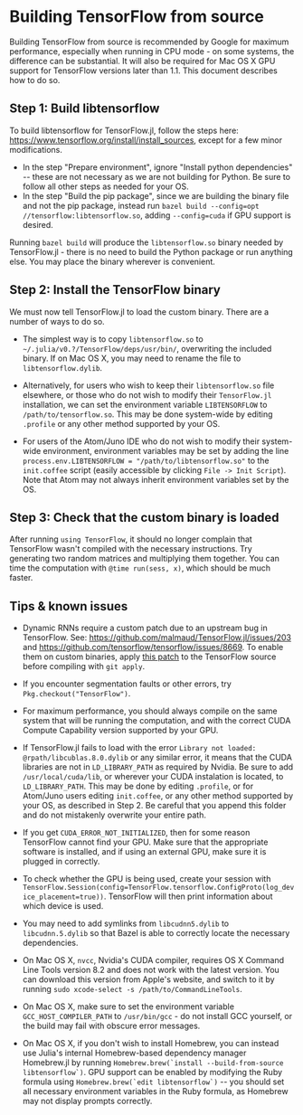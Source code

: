 # Building TensorFlow from source

Building TensorFlow from source is recommended by Google for maximum performance, especially when running in CPU mode - on some systems, the difference can be substantial. It will also be required for Mac OS X GPU support for TensorFlow versions later than 1.1. This document describes how to do so.


## Step 1: Build libtensorflow

To build libtensorflow for TensorFlow.jl, follow the steps here: https://www.tensorflow.org/install/install_sources, except for a few minor modifications.

  * In the step "Prepare environment", ignore "Install python dependencies" -- these are not necessary as we are not building for Python. Be sure to follow all other steps as needed for your OS.
  * In the step "Build the pip package", since we are building the binary file and not the pip package, instead run `bazel build --config=opt //tensorflow:libtensorflow.so`, adding `--config=cuda` if GPU support is desired.

Running `bazel build` will produce the `libtensorflow.so` binary needed by TensorFlow.jl - there is no need to build the Python package or run anything else. You may place the binary wherever is convenient.


## Step 2: Install the TensorFlow binary

We must now tell TensorFlow.jl to load the custom binary. There are a number of ways to do so.

  * The simplest way is to copy `libtensorflow.so` to `~/.julia/v0.?/TensorFlow/deps/usr/bin/`, overwriting the included binary. If on Mac OS X, you may need to rename the file to `libtensorflow.dylib`.

  * Alternatively, for users who wish to keep their `libtensorflow.so` file elsewhere, or those who do not wish to modify their `TensorFlow.jl` installation, we can set the environment variable `LIBTENSORFLOW` to `/path/to/tensorflow.so`. This may be done system-wide by editing `.profile` or any other method supported by your OS.

  * For users of the Atom/Juno IDE who do not wish to modify their system-wide environment, environment variables may be set by adding the line `process.env.LIBTENSORFLOW = "/path/to/libtensorflow.so"` to the `init.coffee` script (easily accessible by clicking `File -> Init Script`). Note that Atom may not always inherit environment variables set by the OS.



## Step 3: Check that the custom binary is loaded

After running `using TensorFlow`, it should no longer complain that TensorFlow wasn't compiled with the necessary instructions. Try generating two random matrices and multiplying them together. You can time the computation with `@time run(sess, x)`, which should be much faster.


## Tips & known issues

  * Dynamic RNNs require a custom patch due to an upstream bug in TensorFlow. See: https://github.com/malmaud/TensorFlow.jl/issues/203 and https://github.com/tensorflow/tensorflow/issues/8669. To enable them on custom binaries, apply [this patch](https://github.com/malmaud/TensorFlow.jl/blob/master/deps/build_libtensorflow/cpu/upstream_patch) to the TensorFlow source before compiling with `git apply`.

  * If you encounter segmentation faults or other errors, try `Pkg.checkout("TensorFlow")`.

  * For maximum performance, you should always compile on the same system that will be running the computation, and with the correct CUDA Compute Capability version supported by your GPU.

  * If TensorFlow.jl fails to load with the error `Library not loaded: @rpath/libcublas.8.0.dylib` or any similar error, it means that the CUDA libraries are not in `LD_LIBRARY_PATH` as required by Nvidia. Be sure to add `/usr/local/cuda/lib`, or wherever your CUDA instalation is located, to `LD_LIBRARY_PATH`. This may be done by editing `.profile`, or for Atom/Juno users editing `init.coffee`, or any other method supported by your OS, as described in Step 2. Be careful that you append this folder and do not mistakenly overwrite your entire path.

  * If you get `CUDA_ERROR_NOT_INITIALIZED`, then for some reason TensorFlow cannot find your GPU. Make sure that the appropriate software is installed, and if using an external GPU, make sure it is plugged in correctly.

  * To check whether the GPU is being used, create your session with `TensorFlow.Session(config=TensorFlow.tensorflow.ConfigProto(log_device_placement=true))`. TensorFlow will then print information about which device is used.

  * You may need to add symlinks from `libcudnn5.dylib` to `libcudnn.5.dylib` so that Bazel is able to correctly locate the necessary dependencies.

  * On Mac OS X, `nvcc`, Nvidia's CUDA compiler, requires OS X Command Line Tools version 8.2 and does not work with the latest version. You can download this version from Apple's website, and switch to it by running `sudo xcode-select -s /path/to/CommandLineTools`.

  * On Mac OS X, make sure to set the environment variable `GCC_HOST_COMPILER_PATH` to `/usr/bin/gcc` - do not install GCC yourself, or the build may fail with obscure error messages.

  * On Mac OS X, if you don't wish to install Homebrew, you can instead use Julia's internal Homebrew-based dependency manager Homebrew.jl by running ```Homebrew.brew(`install --build-from-source libtensorflow`)```. GPU support can be enabled by modifying the Ruby formula using ```Homebrew.brew(`edit libtensorflow`)``` -- you should set all necessary environment variables in the Ruby formula, as Homebrew may not display prompts correctly.
